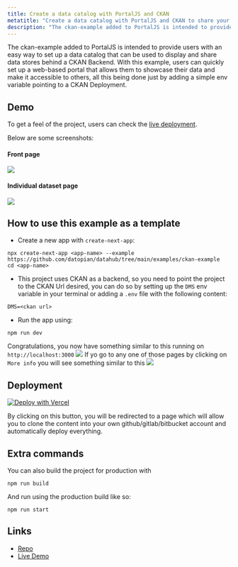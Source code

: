 ```yaml
---
title: Create a data catalog with PortalJS and CKAN
metatitle: "Create a data catalog with PortalJS and CKAN to share your data stories"
description: "The ckan-example added to PortalJS is intended to provide users with an easy way to set up a data catalog that can be used to display and share data stores behind a CKAN Backend. With this example, users can quickly set up a web-based portal that allows them to showcase their data and make it accessible to others, all this being done just by adding a simple env variable pointing to a CKAN Deployment."
---
```


The ckan-example added to PortalJS is intended to provide users with an easy way to set up a data catalog that can be used to display and share data stores behind a CKAN Backend. With this example, users can quickly set up a web-based portal that allows them to showcase their data and make it accessible to others, all this being done just by adding a simple env variable pointing to a CKAN Deployment.

## Demo

To get a feel of the project, users can check the [live deployment](https://ckan-example.portaljs.org).

Below are some screenshots:

#### Front page

![](https://i.imgur.com/NlTAIAg.png)

#### Individual dataset page

![](https://i.imgur.com/RRoIlGf.png)

## How to use this example as a template

- Create a new app with `create-next-app`:

```
npx create-next-app <app-name> --example https://github.com/datopian/datahub/tree/main/examples/ckan-example
cd <app-name>
```

- This project uses CKAN as a backend, so you need to point the project to the CKAN Url desired, you can do so by setting up the `DMS` env variable in your terminal or adding a `.env` file with the following content:

```
DMS=<ckan url>
```

- Run the app using:

```
npm run dev
```

Congratulations, you now have something similar to this running on `http://localhost:3000`
![](https://media.discordapp.net/attachments/1069718983604977754/1098252297726865408/image.png?width=853&height=461)
If yo go to any one of those pages by clicking on `More info` you will see something similar to this
![](https://media.discordapp.net/attachments/1069718983604977754/1098252298074988595/image.png?width=853&height=461)

## Deployment

[![Deploy with Vercel](https://vercel.com/button)](https://vercel.com/new/clone?repository-url=https%3A%2F%2Fgithub.com%2Fdatopian%2Fdatahub%2Ftree%2Fmain%2Fexamples%2Fckan-example&env=DMS&envDescription=URL%20For%20the%20CKAN%20Backend%20Ex%3A%20https%3A%2F%2Fdemo.dev.datopian.com)

By clicking on this button, you will be redirected to a page which will allow you to clone the content into your own github/gitlab/bitbucket account and automatically deploy everything.

## Extra commands

You can also build the project for production with

```
npm run build
```

And run using the production build like so:

```
npm run start
```


## Links

- [Repo](https://github.com/datopian/datahub/tree/main/examples/ckan-example)  
- [Live Demo](https://ckan-example.portaljs.org)  

